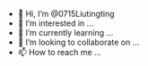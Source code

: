 - 👋 Hi, I’m @0715Liutingting
- 👀 I’m interested in ...
- 🌱 I’m currently learning ...
- 💞️ I’m looking to collaborate on ...
- 📫 How to reach me ...

<!---
0715Liutingting/0715Liutingting is a ✨ special ✨ repository because its `README.md` (this file) appears on your GitHub profile.
You can click the Preview link to take a look at your changes.
--->
